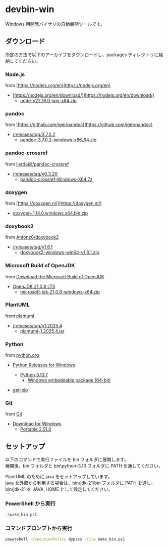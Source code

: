 # devbin-win

Windows 用開発バイナリの自動展開ツールです。

## ダウンロード

所定の方法で以下のアーカイブをダウンロードし、packages ディレクトリに格納してください。

### Node.js

from [https://nodejs.org/en](https://nodejs.org/en)

+ [https://nodejs.org/en/download/](https://nodejs.org/en/download/)
    + [node-v22.18.0-win-x64.zip](https://nodejs.org/dist/v22.18.0/node-v22.18.0-win-x64.zip)

### pandoc

from [https://github.com/jgm/pandoc](https://github.com/jgm/pandoc)

+ [/releases/tag/3.7.0.2](https://github.com/jgm/pandoc/releases/tag/3.7.0.2)
    + [pandoc-3.7.0.2-windows-x86_64.zip](https://github.com/jgm/pandoc/releases/download/3.7.0.2/pandoc-3.7.0.2-windows-x86_64.zip)

### pandoc-crossref

from [lierdakil/pandoc-crossref](https://github.com/lierdakil/pandoc-crossref)

+ [/releases/tag/v0.3.20](https://github.com/lierdakil/pandoc-crossref/releases/tag/v0.3.20)
    + [pandoc-crossref-Windows-X64.7z](https://github.com/lierdakil/pandoc-crossref/releases/download/v0.3.20/pandoc-crossref-Windows-X64.7z)

### doxygen

from [https://doxygen.nl/](https://doxygen.nl/)

+ [doxygen-1.14.0.windows.x64.bin.zip](https://www.doxygen.nl/files/doxygen-1.14.0.windows.x64.bin.zip)

### doxybook2

from [Antonz0/doxybook2](https://github.com/Antonz0/doxybook2)

+ [/releases/tag/v1.6.1](https://github.com/Antonz0/doxybook2/releases/tag/v1.6.1)
    + [doxybook2-windows-win64-v1.6.1.zip](https://github.com/Antonz0/doxybook2/releases/download/v1.6.1/doxybook2-windows-win64-v1.6.1.zip)

### Microsoft Build of OpenJDK

from [Download the Microsoft Build of OpenJDK](https://learn.microsoft.com/en-us/java/openjdk/download)

+ [OpenJDK 21.0.8 LTS](https://learn.microsoft.com/en-us/java/openjdk/download#openjdk-2108-lts--see-previous-releases)
    + [microsoft-jdk-21.0.8-windows-x64.zip](https://aka.ms/download-jdk/microsoft-jdk-21.0.8-windows-x64.zip)

### PlantUML

from [plantuml](https://github.com/plantuml/plantuml)

+ [/releases/tag/v1.2025.4](https://github.com/plantuml/plantuml/releases/tag/v1.2025.4)
    + [plantuml-1.2025.4.jar](https://github.com/plantuml/plantuml/releases/download/v1.2025.4/plantuml-1.2025.4.jar)

### Python

from [python.org](https://www.python.org/)

+ [Python Releases for Windows](https://www.python.org/downloads/windows/)
    + [Python 3.13.7](https://www.python.org/downloads/release/python-3137/)
        + [Windows embeddable package (64-bit)](https://www.python.org/ftp/python/3.13.7/python-3.13.7-embed-amd64.zip)

+ [get-pip](https://bootstrap.pypa.io/get-pip.py)

### Git

from [Git](https://git-scm.com/)

+ [Download for Windows](https://git-scm.com/downloads/win)
    + [Portable 2.51.0](https://github.com/git-for-windows/git/releases/download/v2.51.0.windows.1/PortableGit-2.51.0-64-bit.7z.exe)

## セットアップ

以下のコマンドで実行ファイルを bin フォルダに展開します。  
展開後、bin フォルダと bin\python-3.13 フォルダに PATH を通してください。

PlantUML のために java をセットアップしています。  
java を外部から利用する場合は、bin/jdk-21/bin フォルダに PATH を通し、bin/jdk-21 を JAVA_HOME として設定してください。

### PowerShell から実行

```powershell
.\make_bin.ps1
```

### コマンドプロンプトから実行

```cmd
powershell -ExecutionPolicy Bypass -File make_bin.ps1
```
